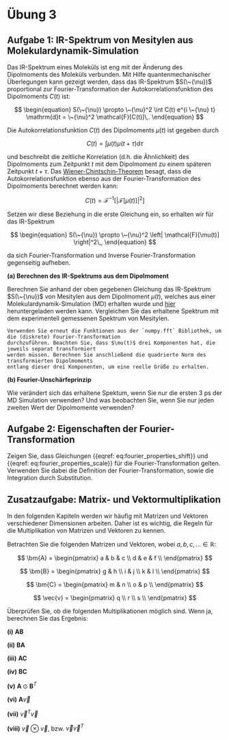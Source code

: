 # Übung 3

## Aufgabe 1: IR-Spektrum von Mesitylen aus Molekulardynamik-Simulation

<!--- ANCHOR: aufgabe_1 --->

Das IR-Spektrum eines Moleküls ist eng mit der Änderung des Dipolmoments des Moleküls verbunden.
Mit Hilfe quantenmechanischer Überlegungen kann gezeigt werden, dass das IR-Spektrum 
$S(\~{\nu})$ proportional zur Fourier-Transformation der Autokorrelationsfunktion des Dipolmoments 
$C(t)$ ist:

$$
\begin{equation}
    S(\~{\nu}) \propto \~{\nu}^2 \int C(t) e^{i \~{\nu} t} \mathrm{d}t = \~{\nu}^2 \mathcal{F}[C(t)]\,.
\end{equation}
$$

Die Autokorrelationsfunktion $C(t)$ des Dipolmoments $\mu(t)$ ist gegeben durch

$$
\begin{equation}
    C(t) = \int \mu(t) \mu(t + \tau) \mathrm{d}\tau
\end{equation}
$$

und beschreibt die zeitliche Korrelation (d.h. die Ähnlichkeit) des Dipolmoments zum Zeitpunkt $t$
mit dem Dipolmoment zu einem späteren Zeitpunkt $t + \tau$. Das 
[Wiener-Chintschin-Theorem](https://de.wikipedia.org/wiki/Wiener-Chintschin-Theorem) besagt, dass die
Autokorrelationsfunktion ebenso aus der Fourier-Transformation des Dipolmoments berechnet werden kann:

$$
\begin{equation}
    C(t) = \mathcal{F}^{-1} \left[ \left| \mathcal{F}[\mu(t)] \right|^2 \right]
\end{equation}
$$

Setzen wir diese Beziehung in die erste Gleichung ein, so erhalten wir für das IR-Spektrum

$$
\begin{equation}
    S(\~{\nu}) \propto \~{\nu}^2 \left| \mathcal{F}[\mu(t)] \right|^2\,,
\end{equation}
$$

da sich Fourier-Transformation und Inverse Fourier-Transformation gegenseitig aufheben.

**(a) Berechnen des IR-Spektrums aus dem Dipolmoment**

Berechnen Sie anhand der oben gegebenen Gleichung das IR-Spektrum $S(\~{\nu})$ von Mesitylen aus
dem Dipolmoment $\mu(t)$, welches aus einer Molekulardynamik-Simulation (MD) erhalten wurde und 
[hier](../codes/03-fourier_analysis/dipoles.txt) heruntergeladen werden kann. Vergleichen Sie das
erhaltene Spektrum mit dem experimentell gemessenen Spektrum von Mesitylen.

```admonish tip title="Tipp"
Verwenden Sie erneut die Funktionen aus der `numpy.fft` Bibliothek, um die (diskrete) Fourier-Transformation
durchzuführen. Beachten Sie, dass $\mu(t)$ drei Komponenten hat, die jeweils separat transformiert
werden müssen. Berechnen Sie anschließend die quadrierte Norm des transformierten Dipolmoments 
entlang dieser drei Komponenten, um eine reelle Größe zu erhalten.
```

<!-- 
Lösung:
```python
{{include ../codes/03-fourier_analysis/exercise_03.py:exercise_a}}
```
-->

**(b) Fourier-Unschärfeprinzip**

Wie verändert sich das erhaltene Spektum, wenn Sie nur die ersten 3 ps der MD Simulation verwenden? Und was beobachten Sie, wenn Sie nur jeden zweiten Wert der Dipolmomente verwenden? 

<!--- ANCHOR_END: aufgabe_1 --->

## Aufgabe 2: Eigenschaften der Fourier-Transformation

<!--- ANCHOR: aufgabe_2 --->

Zeigen Sie, dass Gleichungen {{eqref: eq:fourier_properties_shift}} und {{eqref: eq:fourier_properties_scale}} für die Fourier-Transformation gelten. Verwenden Sie dabei die Definition der Fourier-Transformation, sowie die
Integration durch Substitution. 

<!--- ANCHOR_END: aufgabe_2 --->

## Zusatzaufgabe: Matrix- und Vektormultiplikation

<!--- ANCHOR: aufgabe_3 --->

In den folgenden Kapiteln werden wir häufig mit Matrizen und Vektoren verschiedener Dimensionen arbeiten.
Daher ist es wichtig, die Regeln für die Multiplikation von Matrizen und Vektoren zu kennen.

Betrachten Sie die folgenden Matrizen und Vektoren, wobei $a, b, c, \ldots \in \mathbb{R}$: 

$$
\bm{A} =
\begin{pmatrix}
a & b & c \\
d & e & f \\
\end{pmatrix}
$$

$$
\bm{B} = 
\begin{pmatrix}
g & h \\
i & j \\
k & l \\
\end{pmatrix}
$$

$$
\bm{C} = 
\begin{pmatrix}
m & n \\
o & p \\
\end{pmatrix}
$$

$$
\vec{v} = 
\begin{pmatrix}
q \\
r \\
s \\
\end{pmatrix}
$$

Überprüfen Sie, ob die folgenden Multiplikationen möglich sind. Wenn ja, berechnen Sie das Ergebnis:

**(i)** $\bm{A} \bm{B}$

**(ii)** $\bm{B} \bm{A}$

**(iii)** $\bm{A} \bm{C}$

**(iv)** $\bm{B} \bm{C}$

**(v)** $\bm{A} \odot \bm{B}^T$

**(vi)** $\bm{A} \vec{v}$

**(vii)** $\vec{v}^T \vec{v}$

**(viii)** $\vec{v} \otimes \vec{v}$, bzw. $\vec{v} \vec{v}^T$

<!--- ANCHOR_END: aufgabe_3 --->

